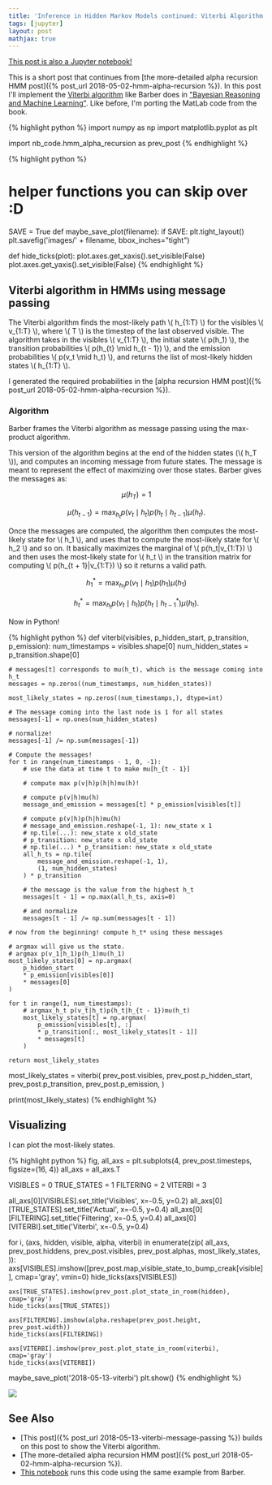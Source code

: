 ```yaml
---
title: 'Inference in Hidden Markov Models continued: Viterbi Algorithm'
tags: [jupyter]
layout: post
mathjax: true
---
```


[This post is also a Jupyter notebook!](https://github.com/jessstringham/blog/tree/master/notebooks/2018-05-13-viterbi-message-passing.ipynb)



This is a short post that continues from [the more-detailed alpha recursion HMM post]({% post_url 2018-05-02-hmm-alpha-recursion %}). In this post I'll implement the [Viterbi algorithm](https://en.wikipedia.org/wiki/Viterbi_algorithm) like Barber does in ["Bayesian Reasoning and Machine Learning"](http://www.cs.ucl.ac.uk/staff/d.barber/brml/). Like before, I'm porting the MatLab code from the book.



{% highlight python %}
import numpy as np
import matplotlib.pyplot as plt

import nb_code.hmm_alpha_recursion as prev_post
{% endhighlight %}






{% highlight python %}
# helper functions you can skip over :D
SAVE = True
def maybe_save_plot(filename):
    if SAVE:
        plt.tight_layout()
        plt.savefig('images/' + filename, bbox_inches="tight")

def hide_ticks(plot):
    plot.axes.get_xaxis().set_visible(False)
    plot.axes.get_yaxis().set_visible(False)
{% endhighlight %}




## Viterbi algorithm in HMMs using message passing

The Viterbi algorithm finds the most-likely path \\( h_{1:T} \\) for the visibles \\( v_{1:T} \\), where \\( T \\) is the timestep of the last observed visible.
The algorithm takes in the visibles \\( v_{1:T} \\), the initial state \\( p(h_1) \\), the transition probabilities \\( p(h_{t} \mid h_{t - 1}) \\), and the emission probabilities \\( p(v_t \mid h_t) \\), and returns the list of most-likely hidden states \\( h_{1:T} \\). 

I generated the required probabilities in the [alpha recursion HMM post]({% post_url 2018-05-02-hmm-alpha-recursion %}).

### Algorithm

Barber frames the Viterbi algorithm as message passing using the max-product algorithm.

This version of the algorithm begins at the end of the hidden states (\\( h_T \\)), and computes an incoming message from future states. The message is meant to represent the effect of maximizing over those states.
Barber gives the messages as:

$$\mu(h_T) = 1$$

$$\mu(h_{t - 1}) = \max_{h_t} p(v_t \mid h_t)p(h_t \mid h_{t - 1})\mu(h_t).$$

Once the messages are computed, the algorithm then computes the most-likely state for \\( h_1 \\), and uses that to compute the most-likely state for \\( h_2 \\) and so on. It basically maximizes the marginal of \\( p(h_t|v_{1:T}) \\) and then uses the most-likely state for \\( h_t \\) in the transition matrix for computing \\( p(h_{t + 1}|v_{1:T}) \\) so it returns a valid path.

$$h_1^* = \max_{h_1} p(v_1 \mid h_1)p(h_1)\mu(h_1)$$

$$h_t^* = \max_{h_t} p(v_t \mid h_t)p(h_t \mid h_{t - 1}^*)\mu(h_t).$$

Now in Python!



{% highlight python %}
def viterbi(visibles, p_hidden_start, p_transition, p_emission):
    num_timestamps = visibles.shape[0]
    num_hidden_states = p_transition.shape[0]
    
    # messages[t] corresponds to mu(h_t), which is the message coming into h_t
    messages = np.zeros((num_timestamps, num_hidden_states))
    
    most_likely_states = np.zeros((num_timestamps,), dtype=int)

    # The message coming into the last node is 1 for all states
    messages[-1] = np.ones(num_hidden_states)

    # normalize!
    messages[-1] /= np.sum(messages[-1])
    
    # Compute the messages!
    for t in range(num_timestamps - 1, 0, -1):
        # use the data at time t to make mu[h_{t - 1}]
        
        # compute max p(v|h)p(h|h)mu(h)!
        
        # compute p(v|h)mu(h)
        message_and_emission = messages[t] * p_emission[visibles[t]]
        
        # compute p(v|h)p(h|h)mu(h)
        # message_and_emission.reshape(-1, 1): new_state x 1
        # np.tile(...): new_state x old_state
        # p_transition: new_state x old_state
        # np.tile(...) * p_transition: new_state x old_state
        all_h_ts = np.tile(
            message_and_emission.reshape(-1, 1),
            (1, num_hidden_states)
        ) * p_transition
        
        # the message is the value from the highest h_t
        messages[t - 1] = np.max(all_h_ts, axis=0)
        
        # and normalize
        messages[t - 1] /= np.sum(messages[t - 1])
    
    # now from the beginning! compute h_t* using these messages
    
    # argmax will give us the state.
    # argmax p(v_1|h_1)p(h_1)mu(h_1)
    most_likely_states[0] = np.argmax(
        p_hidden_start 
        * p_emission[visibles[0]] 
        * messages[0]
    )
    
    for t in range(1, num_timestamps):
        # argmax_h_t p(v_t|h_t)p(h_t|h_{t - 1})mu(h_t)
        most_likely_states[t] = np.argmax(
            p_emission[visibles[t], :]
            * p_transition[:, most_likely_states[t - 1]] 
            * messages[t]
        )
    
    return most_likely_states

most_likely_states = viterbi(
    prev_post.visibles, 
    prev_post.p_hidden_start,
    prev_post.p_transition,
    prev_post.p_emission,
)

print(most_likely_states)
{% endhighlight %}




## Visualizing

I can plot the most-likely states.



{% highlight python %}
fig, all_axs = plt.subplots(4, prev_post.timesteps, figsize=(16, 4))
all_axs = all_axs.T

VISIBLES = 0
TRUE_STATES = 1
FILTERING = 2
VITERBI = 3

all_axs[0][VISIBLES].set_title('Visibles', x=-0.5, y=0.2)
all_axs[0][TRUE_STATES].set_title('Actual', x=-0.5, y=0.4)
all_axs[0][FILTERING].set_title('Filtering', x=-0.5, y=0.4)
all_axs[0][VITERBI].set_title('Viterbi', x=-0.5, y=0.4)

for i, (axs, hidden, visible, alpha, viterbi) in enumerate(zip(
    all_axs, 
    prev_post.hiddens, 
    prev_post.visibles, 
    prev_post.alphas,
    most_likely_states,
)):
    axs[VISIBLES].imshow([prev_post.map_visible_state_to_bump_creak[visible]], cmap='gray', vmin=0)
    hide_ticks(axs[VISIBLES])    
    
    axs[TRUE_STATES].imshow(prev_post.plot_state_in_room(hidden), cmap='gray')
    hide_ticks(axs[TRUE_STATES])
    
    axs[FILTERING].imshow(alpha.reshape(prev_post.height, prev_post.width))
    hide_ticks(axs[FILTERING])      

    axs[VITERBI].imshow(prev_post.plot_state_in_room(viterbi), cmap='gray')
    hide_ticks(axs[VITERBI])   
    
maybe_save_plot('2018-05-13-viterbi')
plt.show()
{% endhighlight %}

![](/assets/2018-05-13-viterbi.png)


## See Also

 - [This post]({% post_url 2018-05-13-viterbi-message-passing %}) builds on this post to show the Viterbi algorithm.
 - [The more-detailed alpha recursion HMM post]({% post_url 2018-05-02-hmm-alpha-recursion %}).
 - [This notebook](https://github.com/jessstringham/blog/blob/master/notebooks/2018-05-13-hmm-check-results.ipynb) runs this code using the same example from Barber.